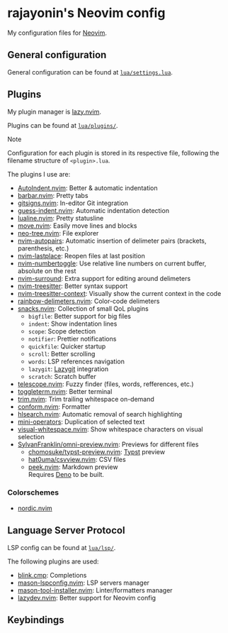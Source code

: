 # rajayonin's Neovim config
My configuration files for [Neovim](https://neovim.io/).



## General configuration
General configuration can be found at [`lua/settings.lua`](.config/nvim/lua/settings.lua).

<!-- TODO -->


## Plugins
My plugin manager is [lazy.nvim](https://github.com/folke/lazy.nvim).

Plugins can be found at [`lua/plugins/`](.config/nvim/lua/plugins/).

> [!NOTE]
> Configuration for each plugin is stored in its respective file, following the filename structure of `<plugin>.lua`.

The plugins I use are:
- [AutoIndent.nvim](https://github.com/VidocqH/auto-indent.nvim): Better & automatic indentation
- [barbar.nvim](https://github.com/romgrk/barbar.nvim): Pretty tabs
- [gitsigns.nvim](https://github.com/lewis6991/gitsigns.nvim): In-editor Git integration
- [guess-indent.nvim](https://github.com/NMAC427/guess-indent.nvim): Automatic indentation detection
- [lualine.nvim](https://github.com/nvim-lualine/lualine.nvim): Pretty statusline
- [move.nvim](https://github.com/fedepujol/move.nvim): Easily move lines and blocks
- [neo-tree.nvim](https://github.com/nvim-neo-tree/neo-tree.nvim): File explorer
- [nvim-autopairs](https://github.com/windwp/nvim-autopairs): Automatic insertion of delimeter pairs (brackets, parenthesis, etc.)
- [nvim-lastplace](https://github.com/mrcjkb/nvim-lastplace): Reopen files at last position
- [nvim-numbertoggle](https://github.com/sitiom/nvim-numbertoggle): Use relative line numbers on current buffer, absolute on the rest
- [nvim-surround](https://github.com/kylechui/nvim-surround): Extra support for editing around delimeters
- [nvim-treesitter](https://github.com/nvim-treesitter/nvim-treesitter): Better syntax support
- [nvim-treesitter-context](https://github.com/nvim-treesitter/nvim-treesitter-context): Visually show the current context in the code
- [rainbow-delimeters.nvim](https://github.com/HiPhish/rainbow-delimiters.nvim): Color-code delimeters
- [snacks.nvim](https://github.com/folke/snacks.nvim): Collection of small QoL plugins
  - `bigfile`: Better support for big files
  - `indent`: Show indentation lines
  - `scope`: Scope detection
  - `notifier`: Prettier notifications
  - `quickfile`: Quicker startup
  - `scroll`: Better scrolling
  - `words`: LSP references navigation
  - `lazygit`: [Lazygit](https://github.com/jesseduffield/lazygit) integration
  - `scratch`: Scratch buffer
- [telescope.nvim](https://github.com/nvim-telescope/telescope.nvim): Fuzzy finder (files, words, refferences, etc.)
- [toggleterm.nvim](https://github.com/akinsho/toggleterm.nvim): Better terminal
- [trim.nvim](https://github.com/cappyzawa/trim.nvim): Trim trailing whitespace on-demand
- [conform.nvim](https://github.com/stevearc/conform.nvim): Formatter
- [hlsearch.nvim](https://github.com/nvimdev/hlsearch.nvim): Automatic removal of search highlighting
- [mini-operators](https://github.com/echasnovski/mini.nvim/blob/main/readmes/mini-operators.md): Duplication of selected text
- [visual-whitespace.nvim](https://github.com/mcauley-penney/visual-whitespace.nvim): Show whitespace characters on visual selection
- [SylvanFranklin/omni-preview.nvim](https://github.com/SylvanFranklin/omni-preview.nvim): Previews for different files
  - [chomosuke/typst-preview.nvim](https://github.com/chomosuke/typst-preview.nvim): [Typst](https://typst.app) preview  
  - [hat0uma/csvview.nvim](https://github.com/hat0uma/csvview.nvim): CSV files
  - [peek.nvim](https://github.com/https://github.com/toppair/peek.nvim): Markdown preview  
    Requires [Deno](https://deno.com/) to be built.
<!-- - [Comment.nvim](https://github.com/numToStr/Comment.nvim): Enable quick commenting in/out lines (replaced by Neovim's comment implementation) -->
<!-- - [indent-blankline.nvim](https://github.com/lukas-reineke/indent-blankline.nvim): Indentation guides (replaced by snacks.nvim) -->

<!-- TODO: categorize -->


### Colorschemes
- [nordic.nvim](https://github.com/AlexvZyl/nordic.nvim)
<!-- - [onenord.nvim](https://github.com/rmehri01/onenord.nvim) -->


## Language Server Protocol
LSP config can be found at [`lua/lsp/`](.config/nvim/lua/lsp/).

The following plugins are used:
- [blink.cmp](https://github.com/saghen/blink.cmp): Completions
- [mason-lspconfig.nvim](https://github.com/mason-org/mason-lspconfig.nvim): LSP servers manager
- [mason-tool-installer.nvim](https://github.com/WhoIsSethDaniel/mason-tool-installer.nvim): Linter/formatters manager
- [lazydev.nvim](https://github.com/folke/lazydev.nvim): Better support for Neovim config
<!-- - [garbage-day.nvim](https://github.com/zeioth/garbage-day.nvim): "Garbage collector" for LSPs -->


<!-- ## Autocommands ([`lua/autocmd.lua`](.config/nvim/lua/autocmd.lua)) -->


## Keybindings

<!-- TODO -->
